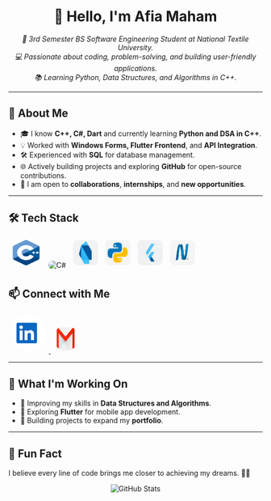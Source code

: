 <!-- Afia Maham's Professional GitHub README -->
<h1 align="center">👋 Hello, I'm Afia Maham</h1>

<p align="center">
  <em>
    🚀 3rd Semester BS Software Engineering Student at National Textile University.<br/>
    💻 Passionate about coding, problem-solving, and building user-friendly applications.<br/>
    📚 Learning Python, Data Structures, and Algorithms in C++.
  </em>
</p>

---

## 🌟 **About Me**
- 🎓 I know **C++, C#, Dart** and currently learning **Python and DSA in C++**.
- 💡 Worked with **Windows Forms, Flutter Frontend**, and **API Integration**.
- 🛠️ Experienced with **SQL** for database management.
- 🌐 Actively building projects and exploring **GitHub** for open-source contributions.
- 💼 I am open to **collaborations**, **internships**, and **new opportunities**.

---

## 🛠️ **Tech Stack**

<p align="left">
  <!-- C++ -->
  <img src="c++.png" alt="C++" width="60" height="50" style="border-radius: 10px; margin: 5px;">
  
  <!-- C# -->
  <img src="c#.jpg" alt="C#" width="50" height="50" style="border-radius: 10px; margin: 5px;">
  
  <!-- Dart -->
  <img src="dart.png" alt="Dart" width="50" height="50" style="border-radius: 10px; margin: 5px;">
  
  <!-- Python -->
  <img src="python.png" alt="Python" width="50" height="50" style="border-radius: 10px; margin: 5px;">
  
  <!-- Flutter -->
  <img src="flutter.jpg" alt="Flutter" width="50" height="50" style="border-radius: 10px; margin: 5px;">
  
  <!-- .NET -->
  <img src=".net.png" alt=".NET" width="50" height="50" style="border-radius: 10px; margin: 5px;">
</p>

## 📫 **Connect with Me**

<p align="left">
  <!-- LinkedIn -->
  <a href="https://www.linkedin.com/in/afiamaham/" target="_blank">
    <img src="linkedIn.png" alt="LinkedIn" width="70" height="70" style="border-radius: 100%; margin: 5px;">
  </a>
  
  <!-- Gmail -->
  <a href="mailto:afiamaham08@gmail.com" target="_blank">
    <img src="gmail.jpg" alt="Gmail" width="50" height="50" style="border-radius: 50%; margin: 5px;">
  </a>
</p>

---

## 🚀 **What I'm Working On**
- 🌱 Improving my skills in **Data Structures and Algorithms**.
- 🎯 Exploring **Flutter** for mobile app development.
- 🔭 Building projects to expand my **portfolio**.

---

## 🎨 **Fun Fact**
I believe every line of code brings me closer to achieving my dreams. 🚀✨

<p align="center">
  <img src="https://github-readme-stats.vercel.app/api?username=AfiaMaham&show_icons=true&theme=radical" alt="GitHub Stats" />
</p>
